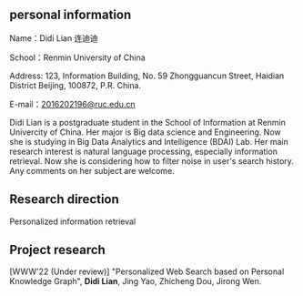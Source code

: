 ## personal information
Name：Didi Lian 连迪迪

School：Renmin University of China

Address: 123, Information Building, No. 59 Zhongguancun Street, Haidian District Beijing, 100872, P.R. China.

E-mail：2016202196@ruc.edu.cn

Didi Lian is a postgraduate student in the School of Information at Renmin Univercity of China. Her major is Big data science and Engineering. Now she is studying in Big Data Analytics and Intelligence (BDAI) Lab. Her main research interest is natural language processing, especially information retrieval. Now she is considering how to filter noise in user's search history. Any comments on her subject are welcome.
## Research direction
Personalized information retrieval
## Project research
[WWW'22 (Under review)] "Personalized Web Search based on Personal Knowledge Graph", **Didi Lian**, Jing Yao, Zhicheng Dou, Jirong Wen.
